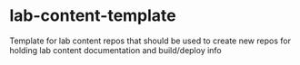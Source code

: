 # lab-content-template
Template for lab content repos that should be used to create new repos for holding lab content documentation and build/deploy info
